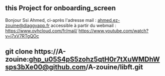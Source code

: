 ## this Project for onboarding_screen
Bonjour Ssi Ahmed, ci-après l'adresse mail : ahmed.ez-zouine@diaggyapp.fr accessible à partir du webmail : https://www.ovhcloud.com/fr/mail/
https://www.youtube.com/watch?v=j7xV7RTgQOc

## git clone https://A-zouine: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@github.com/A-zouine/libft.git

